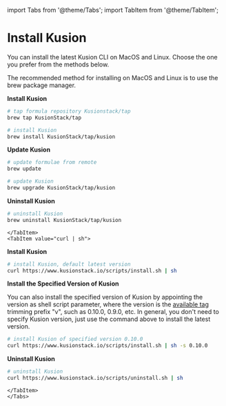 import Tabs from '@theme/Tabs';
import TabItem from '@theme/TabItem';

# Install Kusion

You can install the latest Kusion CLI on MacOS and Linux. Choose the one you prefer from the methods below.

<Tabs>
<TabItem value="Homebrew" >

The recommended method for installing on MacOS and Linux is to use the brew package manager.

**Install Kusion**

```bash
# tap formula repository Kusionstack/tap
brew tap KusionStack/tap

# install Kusion 
brew install KusionStack/tap/kusion
```

**Update Kusion**

```bash
# update formulae from remote
brew update

# update Kusion
brew upgrade KusionStack/tap/kusion
```

**Uninstall Kusion**

```bash
# uninstall Kusion
brew uninstall KusionStack/tap/kusion
```

```mdx-code-block
</TabItem>
<TabItem value="curl | sh">
```

**Install Kusion**

```bash
# install Kusion, default latest version
curl https://www.kusionstack.io/scripts/install.sh | sh
```

**Install the Specified Version of Kusion**

You can also install the specified version of Kusion by appointing the version as shell script parameter, where the version is the [available tag](https://github.com/KusionStack/kusion/tags) trimming prefix "v", such as 0.10.0, 0.9.0, etc. In general, you don't need to specify Kusion version, just use the command above to install the latest version.

```bash
# install Kusion of specified version 0.10.0
curl https://www.kusionstack.io/scripts/install.sh | sh -s 0.10.0
```

**Uninstall Kusion**

```bash
# uninstall Kusion
curl https://www.kusionstack.io/scripts/uninstall.sh | sh
```

```mdx-code-block
</TabItem>
</Tabs>
```
